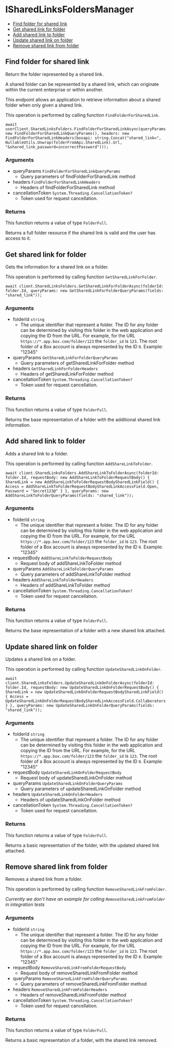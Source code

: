 # ISharedLinksFoldersManager


- [Find folder for shared link](#find-folder-for-shared-link)
- [Get shared link for folder](#get-shared-link-for-folder)
- [Add shared link to folder](#add-shared-link-to-folder)
- [Update shared link on folder](#update-shared-link-on-folder)
- [Remove shared link from folder](#remove-shared-link-from-folder)

## Find folder for shared link

Return the folder represented by a shared link.

A shared folder can be represented by a shared link,
which can originate within the current enterprise or within another.

This endpoint allows an application to retrieve information about a
shared folder when only given a shared link.

This operation is performed by calling function `FindFolderForSharedLink`.



```
await userClient.SharedLinksFolders.FindFolderForSharedLinkAsync(queryParams: new FindFolderForSharedLinkQueryParams(), headers: new FindFolderForSharedLinkHeaders(boxapi: string.Concat("shared_link=", NullableUtils.Unwrap(folderFromApi.SharedLink).Url, "&shared_link_password=incorrectPassword")));
```

### Arguments

- queryParams `FindFolderForSharedLinkQueryParams`
  - Query parameters of findFolderForSharedLink method
- headers `FindFolderForSharedLinkHeaders`
  - Headers of findFolderForSharedLink method
- cancellationToken `System.Threading.CancellationToken?`
  - Token used for request cancellation.


### Returns

This function returns a value of type `FolderFull`.

Returns a full folder resource if the shared link is valid and
the user has access to it.


## Get shared link for folder

Gets the information for a shared link on a folder.

This operation is performed by calling function `GetSharedLinkForFolder`.



```
await client.SharedLinksFolders.GetSharedLinkForFolderAsync(folderId: folder.Id, queryParams: new GetSharedLinkForFolderQueryParams(fields: "shared_link"));
```

### Arguments

- folderId `string`
  - The unique identifier that represent a folder.  The ID for any folder can be determined by visiting this folder in the web application and copying the ID from the URL. For example, for the URL `https://*.app.box.com/folder/123` the `folder_id` is `123`.  The root folder of a Box account is always represented by the ID `0`. Example: "12345"
- queryParams `GetSharedLinkForFolderQueryParams`
  - Query parameters of getSharedLinkForFolder method
- headers `GetSharedLinkForFolderHeaders`
  - Headers of getSharedLinkForFolder method
- cancellationToken `System.Threading.CancellationToken?`
  - Token used for request cancellation.


### Returns

This function returns a value of type `FolderFull`.

Returns the base representation of a folder with the
additional shared link information.


## Add shared link to folder

Adds a shared link to a folder.

This operation is performed by calling function `AddShareLinkToFolder`.



```
await client.SharedLinksFolders.AddShareLinkToFolderAsync(folderId: folder.Id, requestBody: new AddShareLinkToFolderRequestBody() { SharedLink = new AddShareLinkToFolderRequestBodySharedLinkField() { Access = AddShareLinkToFolderRequestBodySharedLinkAccessField.Open, Password = "Secret123@" } }, queryParams: new AddShareLinkToFolderQueryParams(fields: "shared_link"));
```

### Arguments

- folderId `string`
  - The unique identifier that represent a folder.  The ID for any folder can be determined by visiting this folder in the web application and copying the ID from the URL. For example, for the URL `https://*.app.box.com/folder/123` the `folder_id` is `123`.  The root folder of a Box account is always represented by the ID `0`. Example: "12345"
- requestBody `AddShareLinkToFolderRequestBody`
  - Request body of addShareLinkToFolder method
- queryParams `AddShareLinkToFolderQueryParams`
  - Query parameters of addShareLinkToFolder method
- headers `AddShareLinkToFolderHeaders`
  - Headers of addShareLinkToFolder method
- cancellationToken `System.Threading.CancellationToken?`
  - Token used for request cancellation.


### Returns

This function returns a value of type `FolderFull`.

Returns the base representation of a folder with a new shared
link attached.


## Update shared link on folder

Updates a shared link on a folder.

This operation is performed by calling function `UpdateSharedLinkOnFolder`.



```
await client.SharedLinksFolders.UpdateSharedLinkOnFolderAsync(folderId: folder.Id, requestBody: new UpdateSharedLinkOnFolderRequestBody() { SharedLink = new UpdateSharedLinkOnFolderRequestBodySharedLinkField() { Access = UpdateSharedLinkOnFolderRequestBodySharedLinkAccessField.Collaborators } }, queryParams: new UpdateSharedLinkOnFolderQueryParams(fields: "shared_link"));
```

### Arguments

- folderId `string`
  - The unique identifier that represent a folder.  The ID for any folder can be determined by visiting this folder in the web application and copying the ID from the URL. For example, for the URL `https://*.app.box.com/folder/123` the `folder_id` is `123`.  The root folder of a Box account is always represented by the ID `0`. Example: "12345"
- requestBody `UpdateSharedLinkOnFolderRequestBody`
  - Request body of updateSharedLinkOnFolder method
- queryParams `UpdateSharedLinkOnFolderQueryParams`
  - Query parameters of updateSharedLinkOnFolder method
- headers `UpdateSharedLinkOnFolderHeaders`
  - Headers of updateSharedLinkOnFolder method
- cancellationToken `System.Threading.CancellationToken?`
  - Token used for request cancellation.


### Returns

This function returns a value of type `FolderFull`.

Returns a basic representation of the folder, with the updated shared
link attached.


## Remove shared link from folder

Removes a shared link from a folder.

This operation is performed by calling function `RemoveSharedLinkFromFolder`.


*Currently we don't have an example for calling `RemoveSharedLinkFromFolder` in integration tests*

### Arguments

- folderId `string`
  - The unique identifier that represent a folder.  The ID for any folder can be determined by visiting this folder in the web application and copying the ID from the URL. For example, for the URL `https://*.app.box.com/folder/123` the `folder_id` is `123`.  The root folder of a Box account is always represented by the ID `0`. Example: "12345"
- requestBody `RemoveSharedLinkFromFolderRequestBody`
  - Request body of removeSharedLinkFromFolder method
- queryParams `RemoveSharedLinkFromFolderQueryParams`
  - Query parameters of removeSharedLinkFromFolder method
- headers `RemoveSharedLinkFromFolderHeaders`
  - Headers of removeSharedLinkFromFolder method
- cancellationToken `System.Threading.CancellationToken?`
  - Token used for request cancellation.


### Returns

This function returns a value of type `FolderFull`.

Returns a basic representation of a folder, with the shared link removed.


